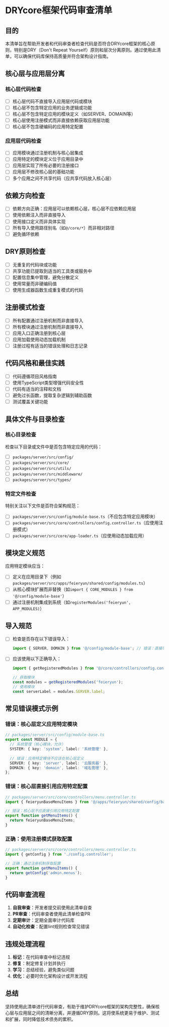 # DRYcore框架代码审查清单

## 目的

本清单旨在帮助开发者和代码审查者检查代码是否符合DRYcore框架的核心原则，特别是DRY（Don't Repeat Yourself）原则和层次分离原则。通过使用此清单，可以确保代码库保持高质量并符合架构设计指南。

## 核心层与应用层分离

### 核心层代码检查

- [ ] 核心层代码不直接导入应用层代码或模块
- [ ] 核心层不包含特定应用的业务逻辑或功能
- [ ] 核心层不包含特定应用的模块定义（如SERVER、DOMAIN等）
- [ ] 核心层使用注册模式而非直接依赖获取应用层功能
- [ ] 核心层不包含硬编码的应用特定配置

### 应用层代码检查

- [ ] 应用模块通过注册机制与核心层集成
- [ ] 应用特定的模块定义位于应用目录中
- [ ] 应用层实现了所有必要的注册接口
- [ ] 应用层不修改核心层的基础功能
- [ ] 多个应用之间不共享代码（应共享代码放入核心层）

## 依赖方向检查

- [ ] 依赖方向正确：应用层可以依赖核心层，核心层不应依赖应用层
- [ ] 使用依赖注入而非直接导入
- [ ] 使用接口定义而非具体实现
- [ ] 所有导入使用路径别名（如`@/core/*`）而非相对路径
- [ ] 避免循环依赖

## DRY原则检查

- [ ] 无重复的代码块或功能
- [ ] 共享功能已提取到适当的工具类或服务中
- [ ] 配置信息集中管理，避免分散定义
- [ ] 使用常量而非硬编码值
- [ ] 使用生成器函数生成重复模式的代码

## 注册模式检查

- [ ] 所有配置通过注册机制而非直接导入
- [ ] 所有模块通过注册机制而非直接导入
- [ ] 应用入口正确注册到核心层
- [ ] 应用加载使用动态加载机制
- [ ] 注册过程有适当的错误处理和日志记录

## 代码风格和最佳实践

- [ ] 代码遵循项目风格指南
- [ ] 使用TypeScript类型增强代码安全性
- [ ] 代码有适当的注释和文档
- [ ] 避免过长函数，提取复杂逻辑到辅助函数
- [ ] 测试覆盖关键功能

## 具体文件与目录检查

### 核心目录检查

检查以下目录或文件中是否包含特定应用的代码：

- [ ] `packages/server/src/config/`
- [ ] `packages/server/src/core/`
- [ ] `packages/server/src/utils/`
- [ ] `packages/server/src/middleware/`
- [ ] `packages/server/src/types/`

### 特定文件检查

特别关注以下文件是否符合架构规范：

- [ ] `packages/server/src/config/module-base.ts`（不应包含特定应用模块）
- [ ] `packages/server/src/core/controllers/config.controller.ts`（应使用注册模式）
- [ ] `packages/server/src/core/app-loader.ts`（应使用动态加载应用）

## 模块定义规范

应用特定模块应当：

- [ ] 定义在应用目录下（例如`packages/server/src/apps/feieryun/shared/config/modules.ts`）
- [ ] 从核心模块扩展而非替换（如`import { CORE_MODULES } from '@/config/module-base'`）
- [ ] 通过注册机制集成到系统（如`registerModules('feieryun', APP_MODULES)`）

## 导入规范

- [ ] 检查是否存在以下错误导入：
  ```typescript
  import { SERVER, DOMAIN } from '@/config/module-base'; // 错误：直接导入应用特定模块
  ```

- [ ] 应该使用以下正确导入：
  ```typescript
  import { getRegisteredModules } from '@/core/controllers/config.controller';
  
  // 获取模块
  const modules = getRegisteredModules('feieryun');
  // 使用模块
  const serverLabel = modules.SERVER.label;
  ```

## 常见错误模式示例

### 错误：核心层定义应用特定模块

```typescript
// packages/server/src/config/module-base.ts
export const MODULE = {
  // 系统管理（核心模块，允许）
  SYSTEM: { key: 'system', label: '系统管理' },
  
  // 错误：应用特定模块不应该在核心层定义
  SERVER: { key: 'server', label: '云服务器' },
  DOMAIN: { key: 'domain', label: '域名管理' },
};
```

### 错误：核心层直接引用应用特定配置

```typescript
// packages/server/src/core/controllers/menu.controller.ts
import { feieryunBaseMenuItems } from '@/apps/feieryun/shared/config/base-menu';

// 错误：核心层不应直接引用应用特定配置
export function getMenuItems() {
  return feieryunBaseMenuItems;
}
```

### 正确：使用注册模式获取配置

```typescript
// packages/server/src/core/controllers/menu.controller.ts
import { getConfig } from './config.controller';

// 正确：通过注册机制获取配置
export function getMenuItems() {
  return getConfig('admin.menus');
}
```

## 代码审查流程

1. **自我审查**：开发者提交前使用此清单自查
2. **PR审查**：代码审查者使用此清单检查PR
3. **定期审计**：定期全面审计代码库
4. **自动化检查**：配置lint规则检查常见错误

## 违规处理流程

1. **标记**：在代码审查中标记违规
2. **修复**：制定修复计划并执行
3. **学习**：总结经验，避免类似问题
4. **优化**：必要时优化架构设计或开发流程

## 总结

坚持使用此清单进行代码审查，有助于维护DRYcore框架的架构完整性，确保核心层与应用层之间的清晰分离，并遵循DRY原则。这将使系统更易于维护、测试和扩展，同时降低技术债务的累积。 